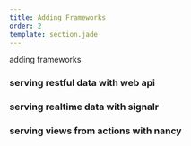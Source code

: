```yaml
---
title: Adding Frameworks
order: 2
template: section.jade
---
```


adding frameworks
### serving restful data with web api
### serving realtime data with signalr
### serving views from actions with nancy
 